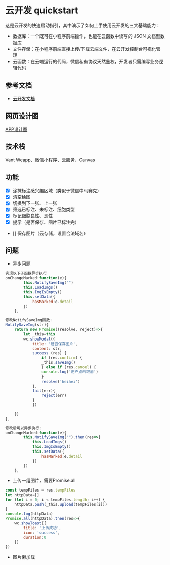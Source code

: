 # 云开发 quickstart

这是云开发的快速启动指引，其中演示了如何上手使用云开发的三大基础能力：

- 数据库：一个既可在小程序前端操作，也能在云函数中读写的 JSON 文档型数据库
- 文件存储：在小程序前端直接上传/下载云端文件，在云开发控制台可视化管理
- 云函数：在云端运行的代码，微信私有协议天然鉴权，开发者只需编写业务逻辑代码

## 参考文档

- [云开发文档](https://developers.weixin.qq.com/miniprogram/dev/wxcloud/basis/getting-started.html)

## 网页设计图
<a href="https://www.figma.com/file/Dy1muYpadKle7DboNcdcxF/%E7%99%BD%E7%BB%86%E8%83%9E%E6%A0%87%E6%B3%A8APP?node-id=0%3A1">APP设计图</a>

## 技术栈
Vant Weapp、微信小程序、云服务、Canvas

## 功能
- [x]  涂抹标注感兴趣区域（类似于微信中马赛克）
- [x]  清空绘图
- [x]  切换到下一张、上一张
- [x]  筛选已标注、未标注、细胞类型
- [x]  标记细胞良性、恶性
- [x]  提示（是否保存、图片已标注完）
- []  保存图片（云存储，设置合法域名）

## 问题
- 异步问题
```javascript
实现以下子函数异步执行
onChangeMarked:function(e){
        this.NotifySaveImg("")
        this.LoadImgs()
        this.ImgIsEmpty()
        this.setData({
            hasMarked:e.detail
        })
    },

修改NotifySaveImg函数：
NotifySaveImg(str){
    return new Promise((resolve, reject)=>{
        let _this=this
        wx.showModal({
            title: '是否保存图片',
            content: str,
            success (res) {
                if (res.confirm) {
                _this.saveImg()
                } else if (res.cancel) {
                console.log('用户点击取消')
                }
                resolve('heihei')
            },
            fail(err){
                reject(err)
            }
            })

    })
},

修改后可以异步执行：
onChangeMarked:function(e){
        this.NotifySaveImg("").then(res=>{
            this.LoadImgs()
            this.ImgIsEmpty()
            this.setData({
                hasMarked:e.detail
            })
        })
    },

```

- 上传一组图片，需要Promise.all
```javascript
const tempFiles = res.tempFiles
let httpData=[]
for (let i = 0; i < tempFiles.length; i++) {
    httpData.push(_this.upload(tempFiles[i]))
}
console.log(httpData)
Promise.all(httpData).then(res=>{
    wx.showToast({
        title: '上传成功',
        icon: 'success',
        duration:0
    })
})

```


- 图片懒加载
